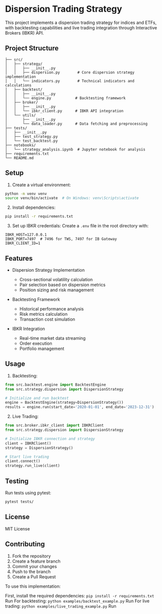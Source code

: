# Dispersion Trading Strategy

This project implements a dispersion trading strategy for indices and ETFs, with backtesting capabilities and live trading integration through Interactive Brokers (IBKR) API.

## Project Structure

```
├── src/
│   ├── strategy/
│   │   ├── __init__.py
│   │   ├── dispersion.py        # Core dispersion strategy implementation
│   │   └── indicators.py        # Technical indicators and calculations
│   ├── backtest/
│   │   ├── __init__.py
│   │   └── engine.py           # Backtesting framework
│   ├── broker/
│   │   ├── __init__.py
│   │   └── ibkr_client.py      # IBKR API integration
│   └── utils/
│       ├── __init__.py
│       └── data_loader.py      # Data fetching and preprocessing
├── tests/
│   ├── __init__.py
│   ├── test_strategy.py
│   └── test_backtest.py
├── notebooks/
│   └── strategy_analysis.ipynb  # Jupyter notebook for analysis
├── requirements.txt
└── README.md
```

## Setup

1. Create a virtual environment:

```bash
python -m venv venv
source venv/bin/activate  # On Windows: venv\Scripts\activate
```

2. Install dependencies:

```bash
pip install -r requirements.txt
```

3. Set up IBKR credentials:
   Create a `.env` file in the root directory with:

```
IBKR_HOST=127.0.0.1
IBKR_PORT=7497  # 7496 for TWS, 7497 for IB Gateway
IBKR_CLIENT_ID=1
```

## Features

- Dispersion Strategy Implementation

  - Cross-sectional volatility calculation
  - Pair selection based on dispersion metrics
  - Position sizing and risk management

- Backtesting Framework

  - Historical performance analysis
  - Risk metrics calculation
  - Transaction cost simulation

- IBKR Integration
  - Real-time market data streaming
  - Order execution
  - Portfolio management

## Usage

1. Backtesting:

```python
from src.backtest.engine import BacktestEngine
from src.strategy.dispersion import DispersionStrategy

# Initialize and run backtest
engine = BacktestEngine(strategy=DispersionStrategy())
results = engine.run(start_date='2020-01-01', end_date='2023-12-31')
```

2. Live Trading:

```python
from src.broker.ibkr_client import IBKRClient
from src.strategy.dispersion import DispersionStrategy

# Initialize IBKR connection and strategy
client = IBKRClient()
strategy = DispersionStrategy()

# Start live trading
client.connect()
strategy.run_live(client)
```

## Testing

Run tests using pytest:

```bash
pytest tests/
```

## License

MIT License

## Contributing

1. Fork the repository
2. Create a feature branch
3. Commit your changes
4. Push to the branch
5. Create a Pull Request

To use this implementation:

First, install the required dependencies:
`pip install -r requirements.txt`
Run
For backtesting:
`python examples/backtest_example.py`
Run
For live trading:
`python examples/live_trading_example.py`
Run
